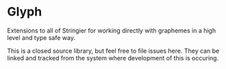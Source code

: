# Glyph

Extensions to all of Stringier for working directly with graphemes in a high level and type safe way.

This is a closed source library, but feel free to file issues here. They can be linked and tracked from the system where development of this is occuring.
